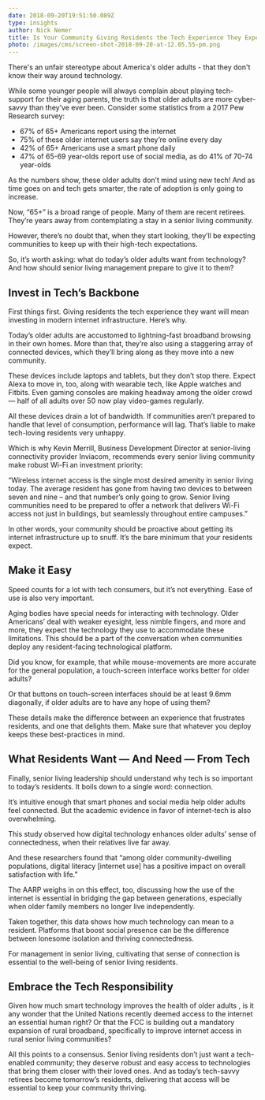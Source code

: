 ```yaml
---
date: 2018-09-20T19:51:50.089Z
type: insights
author: Nick Nemer
title: Is Your Community Giving Residents the Tech Experience They Expect?
photo: /images/cms/screen-shot-2018-09-20-at-12.05.55-pm.png
---
```

There's an unfair stereotype about America's older adults - that they don't know their way around technology. 

While some younger people will always complain about playing tech-support for their aging parents, the truth is that older adults are more cyber-savvy than they’ve ever been. Consider some statistics from a 2017 Pew Research survey:

* 67% of 65+ Americans report using the internet
* 75% of these older internet users say they’re online every day
* 42% of 65+ Americans use a smart phone daily
* 47% of 65-69 year-olds report use of social media, as do 41% of 70-74 year-olds

As the numbers show, these older adults don’t mind using new tech! And as time goes on and tech gets smarter, the rate of adoption is only going to increase. 

Now, “65+” is a broad range of people. Many of them are recent retirees. They’re years away from contemplating a stay in a senior living community. 

However, there’s no doubt that, when they start looking, they’ll be expecting communities to keep up with their high-tech expectations. 

So, it’s worth asking: what do today’s older adults want from technology? And how should senior living management prepare to give it to them? 

## 

## Invest in Tech’s Backbone

First things first. Giving residents the tech experience they want will mean investing in modern internet infrastructure. Here’s why. 

Today’s older adults are accustomed to lightning-fast broadband browsing in their own homes. More than that, they’re also using a staggering array of connected devices, which they’ll bring along as they move into a new community.

These devices include laptops and tablets, but they don’t stop there. Expect Alexa to move in, too, along with wearable tech, like Apple watches and Fitbits. Even gaming consoles are making headway among the older crowd — half of all adults over 50 now play video-games regularly. 

All these devices drain a lot of bandwidth. If communities aren’t prepared to handle that level of consumption, performance will lag. That’s liable to make tech-loving residents very unhappy.

Which is why Kevin Merrill, Business Development Director at senior-living connectivity provider Inviacom, recommends every senior living community make robust Wi-Fi an investment priority:

“Wireless internet access is the single most desired amenity in senior living today. The average resident has gone from having two devices to between seven and nine – and that number’s only going to grow. Senior living communities need to be prepared to offer a network that delivers Wi-Fi access not just in buildings, but seamlessly throughout entire campuses.” 

In other words, your community should be proactive about getting its internet infrastructure up to snuff. It’s the bare minimum that your residents expect. 

## Make it Easy

Speed counts for a lot with tech consumers, but it’s not everything. Ease of use is also very important.

Aging bodies have special needs for interacting with technology. Older Americans’ deal with weaker eyesight, less nimble fingers, and more and more, they expect the technology they use to accommodate these limitations.  This should be a part of the conversation when communities deploy any resident-facing technological platform. 

Did you know, for example, that while mouse-movements are more accurate for the general population, a touch-screen interface works better for older adults?

Or that buttons on touch-screen interfaces should be at least 9.6mm diagonally, if older adults are to have any hope of using them?

These details make the difference between an experience that frustrates residents, and one that delights them. Make sure that whatever you deploy keeps these best-practices in mind.

## What Residents Want — And Need — From Tech

Finally, senior living leadership should understand why tech is so important to today’s residents. It boils down to a single word: connection.

It’s intuitive enough that smart phones and social media help older adults feel connected. But the academic evidence in favor of internet-tech is also overwhelming.

This study observed how digital technology enhances older adults’ sense of connectedness, when their relatives live far away.

And these researchers found that “among older community-dwelling populations, digital literacy \[internet use] has a positive impact on overall satisfaction with life.” 

The AARP weighs in on this effect, too, discussing how the use of the internet is essential in bridging the gap between generations, especially when older family members no longer live independently. 

Taken together, this data  shows how much technology can mean to a resident. Platforms that boost social presence can be the difference between lonesome isolation and thriving connectedness. 

For management in senior living, cultivating that sense of connection is essential to the well-being of senior living residents.

## Embrace the Tech Responsibility

Given how much smart technology improves the health of older adults , is it any wonder that the United Nations recently deemed access to the internet an essential human right? Or that the FCC is building out a mandatory expansion of rural broadband, specifically to improve internet access in rural senior living communities?

All this points to a consensus.  Senior living residents don’t just want a tech-enabled community; they deserve robust and easy access to technologies that bring them closer with their loved ones. And as today’s tech-savvy retirees become tomorrow’s residents, delivering that access will be essential to keep your community thriving.
